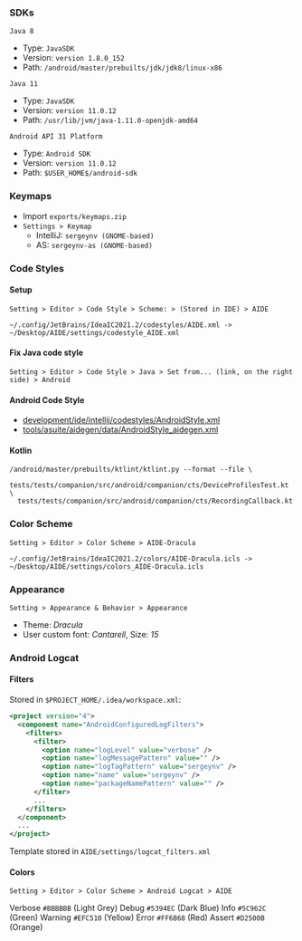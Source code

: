 ### SDKs

`Java 8`
- Type: `JavaSDK`
- Version: `version 1.8.0_152`
- Path: `/android/master/prebuilts/jdk/jdk8/linux-x86`

`Java 11`
- Type: `JavaSDK`
- Version: `version 11.0.12`
- Path: `/usr/lib/jvm/java-1.11.0-openjdk-amd64`

`Android API 31 Platform`
- Type: `Android SDK`
- Version: `version 11.0.12`
- Path: `$USER_HOME$/android-sdk`



### Keymaps
- Import `exports/keymaps.zip`
- `Settings > Keymap`
  - IntelliJ: `sergeynv (GNOME-based)`
  - AS: `sergeynv-as (GNOME-based)`



### Code Styles

#### Setup
`Setting > Editor > Code Style > Scheme: > (Stored in IDE) > AIDE`

```
~/.config/JetBrains/IdeaIC2021.2/codestyles/AIDE.xml -> ~/Desktop/AIDE/settings/codestyle_AIDE.xml
```

#### Fix Java code style
`Setting > Editor > Code Style > Java > Set from... (link, on the right side) > Android`

#### Android Code Style
- [development/ide/intellij/codestyles/AndroidStyle.xml](https://source.corp.google.com/android/development/ide/intellij/codestyles/AndroidStyle.xml)
- [tools/asuite/aidegen/data/AndroidStyle_aidegen.xml](https://source.corp.google.com/android/tools/asuite/aidegen/data/AndroidStyle_aidegen.xml)

#### Kotlin
```
/android/master/prebuilts/ktlint/ktlint.py --format --file \
  tests/tests/companion/src/android/companion/cts/DeviceProfilesTest.kt \ 
  tests/tests/companion/src/android/companion/cts/RecordingCallback.kt
```



### Color Scheme
`Setting > Editor > Color Scheme > AIDE-Dracula`

```
~/.config/JetBrains/IdeaIC2021.2/colors/AIDE-Dracula.icls -> ~/Desktop/AIDE/settings/colors_AIDE-Dracula.icls
```


### Appearance
`Setting > Appearance & Behavior > Appearance`

- Theme: *Dracula*
- User custom font: *Cantarell*, Size: *15*


### Android Logcat

#### Filters
Stored in `$PROJECT_HOME/.idea/workspace.xml`:
```xml
<project version="4">
  <component name="AndroidConfiguredLogFilters">
    <filters>
      <filter>
        <option name="logLevel" value="verbose" />
        <option name="logMessagePattern" value="" />
        <option name="logTagPattern" value="sergeynv" />
        <option name="name" value="sergeynv" />
        <option name="packageNamePattern" value="" />
      </filter>
      ...
    </filters>
  </component>
  ...
</project>  
```
Template stored in `AIDE/settings/logcat_filters.xml`

#### Colors
`Setting > Editor > Color Scheme > Android Logcat > AIDE`

Verbose		`#BBBBBB` (Light Grey)
Debug		  `#5394EC` (Dark Blue)
Info 		  `#5C962C` (Green)
Warning		`#EFC510` (Yellow)
Error		  `#FF6B68` (Red)
Assert		`#D2500B` (Orange)
